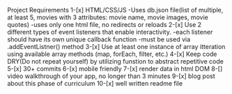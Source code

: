 Project Requirements
1-[x] HTML/CSS/JS
    -Uses db.json file(list of multiple, at least 5, movies with 3 attributes: movie name, movie images, movie quotes)
    -uses only one html file, no redirects or reloads
2-[x] Use 2 different types of event listeners that enable interactivity.
    -each listener should have its own unique callback function
    -must be used via .addEventListner() method
3-[x] Use at least one instance of array itteration using available array methods (map, forEach, filter, etc.)
4-[x] Keep code DRY(Do not repeat yourself) by utilizing funstion to abstract repetitive code
5-[x] 30+ commits 
6-[x] mobile friendly
7-[x] render data in html DOM
8-[] video walkthrough of your app, no longer than 3 minutes
9-[x] blog post about this phase of curriculum
10-[x] well written readme file

